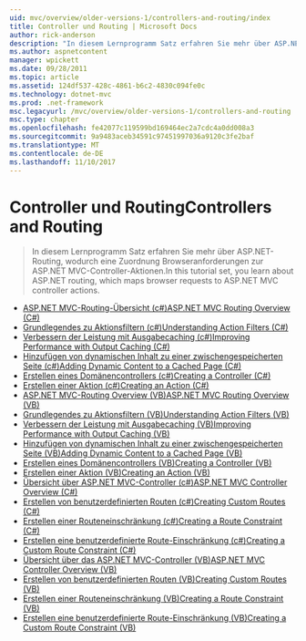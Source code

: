 ```yaml
---
uid: mvc/overview/older-versions-1/controllers-and-routing/index
title: Controller und Routing | Microsoft Docs
author: rick-anderson
description: "In diesem Lernprogramm Satz erfahren Sie mehr über ASP.NET-Routing, wodurch eine Zuordnung Browseranforderungen zur ASP.NET MVC-Controller-Aktionen."
ms.author: aspnetcontent
manager: wpickett
ms.date: 09/28/2011
ms.topic: article
ms.assetid: 124df537-428c-4861-b6c2-4830c094fe0c
ms.technology: dotnet-mvc
ms.prod: .net-framework
msc.legacyurl: /mvc/overview/older-versions-1/controllers-and-routing
msc.type: chapter
ms.openlocfilehash: fe42077c119599bd169464ec2a7cdc4a0dd008a3
ms.sourcegitcommit: 9a9483aceb34591c97451997036a9120c3fe2baf
ms.translationtype: MT
ms.contentlocale: de-DE
ms.lasthandoff: 11/10/2017
---
```

<a name="controllers-and-routing"></a><span data-ttu-id="aed4c-103">Controller und Routing</span><span class="sxs-lookup"><span data-stu-id="aed4c-103">Controllers and Routing</span></span>
====================
> <span data-ttu-id="aed4c-104">In diesem Lernprogramm Satz erfahren Sie mehr über ASP.NET-Routing, wodurch eine Zuordnung Browseranforderungen zur ASP.NET MVC-Controller-Aktionen.</span><span class="sxs-lookup"><span data-stu-id="aed4c-104">In this tutorial set, you learn about ASP.NET routing, which maps browser requests to ASP.NET MVC controller actions.</span></span>


- [<span data-ttu-id="aed4c-105">ASP.NET MVC-Routing-Übersicht (c#)</span><span class="sxs-lookup"><span data-stu-id="aed4c-105">ASP.NET MVC Routing Overview (C#)</span></span>](asp-net-mvc-routing-overview-cs.md)
- [<span data-ttu-id="aed4c-106">Grundlegendes zu Aktionsfiltern (c#)</span><span class="sxs-lookup"><span data-stu-id="aed4c-106">Understanding Action Filters (C#)</span></span>](understanding-action-filters-cs.md)
- [<span data-ttu-id="aed4c-107">Verbessern der Leistung mit Ausgabecaching (c#)</span><span class="sxs-lookup"><span data-stu-id="aed4c-107">Improving Performance with Output Caching (C#)</span></span>](improving-performance-with-output-caching-cs.md)
- [<span data-ttu-id="aed4c-108">Hinzufügen von dynamischen Inhalt zu einer zwischengespeicherten Seite (c#)</span><span class="sxs-lookup"><span data-stu-id="aed4c-108">Adding Dynamic Content to a Cached Page (C#)</span></span>](adding-dynamic-content-to-a-cached-page-cs.md)
- [<span data-ttu-id="aed4c-109">Erstellen eines Domänencontrollers (c#)</span><span class="sxs-lookup"><span data-stu-id="aed4c-109">Creating a Controller (C#)</span></span>](creating-a-controller-cs.md)
- [<span data-ttu-id="aed4c-110">Erstellen einer Aktion (c#)</span><span class="sxs-lookup"><span data-stu-id="aed4c-110">Creating an Action (C#)</span></span>](creating-an-action-cs.md)
- [<span data-ttu-id="aed4c-111">ASP.NET MVC-Routing Overview (VB)</span><span class="sxs-lookup"><span data-stu-id="aed4c-111">ASP.NET MVC Routing Overview (VB)</span></span>](asp-net-mvc-routing-overview-vb.md)
- [<span data-ttu-id="aed4c-112">Grundlegendes zu Aktionsfiltern (VB)</span><span class="sxs-lookup"><span data-stu-id="aed4c-112">Understanding Action Filters (VB)</span></span>](understanding-action-filters-vb.md)
- [<span data-ttu-id="aed4c-113">Verbessern der Leistung mit Ausgabecaching (VB)</span><span class="sxs-lookup"><span data-stu-id="aed4c-113">Improving Performance with Output Caching (VB)</span></span>](improving-performance-with-output-caching-vb.md)
- [<span data-ttu-id="aed4c-114">Hinzufügen von dynamischen Inhalt zu einer zwischengespeicherten Seite (VB)</span><span class="sxs-lookup"><span data-stu-id="aed4c-114">Adding Dynamic Content to a Cached Page (VB)</span></span>](adding-dynamic-content-to-a-cached-page-vb.md)
- [<span data-ttu-id="aed4c-115">Erstellen eines Domänencontrollers (VB)</span><span class="sxs-lookup"><span data-stu-id="aed4c-115">Creating a Controller (VB)</span></span>](creating-a-controller-vb.md)
- [<span data-ttu-id="aed4c-116">Erstellen einer Aktion (VB)</span><span class="sxs-lookup"><span data-stu-id="aed4c-116">Creating an Action (VB)</span></span>](creating-an-action-vb.md)
- [<span data-ttu-id="aed4c-117">Übersicht über ASP.NET MVC-Controller (c#)</span><span class="sxs-lookup"><span data-stu-id="aed4c-117">ASP.NET MVC Controller Overview (C#)</span></span>](aspnet-mvc-controllers-overview-cs.md)
- [<span data-ttu-id="aed4c-118">Erstellen von benutzerdefinierten Routen (c#)</span><span class="sxs-lookup"><span data-stu-id="aed4c-118">Creating Custom Routes (C#)</span></span>](creating-custom-routes-cs.md)
- [<span data-ttu-id="aed4c-119">Erstellen einer Routeneinschränkung (c#)</span><span class="sxs-lookup"><span data-stu-id="aed4c-119">Creating a Route Constraint (C#)</span></span>](creating-a-route-constraint-cs.md)
- [<span data-ttu-id="aed4c-120">Erstellen eine benutzerdefinierte Route-Einschränkung (c#)</span><span class="sxs-lookup"><span data-stu-id="aed4c-120">Creating a Custom Route Constraint (C#)</span></span>](creating-a-custom-route-constraint-cs.md)
- [<span data-ttu-id="aed4c-121">Übersicht über das ASP.NET MVC-Controller (VB)</span><span class="sxs-lookup"><span data-stu-id="aed4c-121">ASP.NET MVC Controller Overview (VB)</span></span>](asp-net-mvc-controller-overview-vb.md)
- [<span data-ttu-id="aed4c-122">Erstellen von benutzerdefinierten Routen (VB)</span><span class="sxs-lookup"><span data-stu-id="aed4c-122">Creating Custom Routes (VB)</span></span>](creating-custom-routes-vb.md)
- [<span data-ttu-id="aed4c-123">Erstellen einer Routeneinschränkung (VB)</span><span class="sxs-lookup"><span data-stu-id="aed4c-123">Creating a Route Constraint (VB)</span></span>](creating-a-route-constraint-vb.md)
- [<span data-ttu-id="aed4c-124">Erstellen eine benutzerdefinierte Route-Einschränkung (VB)</span><span class="sxs-lookup"><span data-stu-id="aed4c-124">Creating a Custom Route Constraint (VB)</span></span>](creating-a-custom-route-constraint-vb.md)
